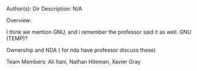 Author(s): 
Dir Description: N/A

Overview:
 <p>I think we mention GNU, and i remember the professor said it as well. GNU (TEMP)?</p>

<p>Ownership and NDA ( for nda have professor discuss these)</p>
 
 <p>Team Members: Ali Itani, Nathan Hileman, Xavier Gray</p>   
